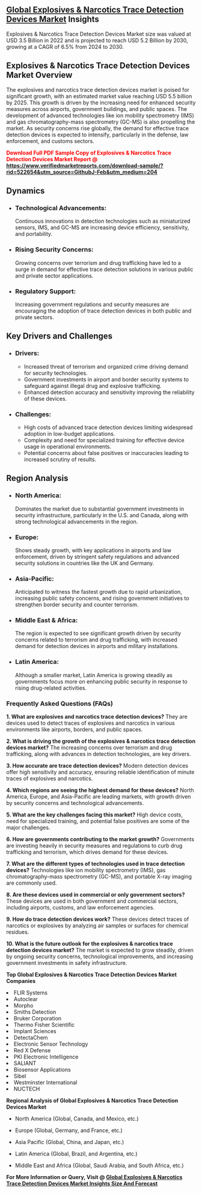 <h2><a href="https://www.verifiedmarketreports.com/download-sample/?rid=522654&amp;utm_source=GithubJ&amp;utm_medium=204" target="_blank">Global Explosives & Narcotics Trace Detection Devices Market</a> Insights</h2><p>Explosives & Narcotics Trace Detection Devices Market size was valued at USD 3.5 Billion in 2022 and is projected to reach USD 5.2 Billion by 2030, growing at a CAGR of 6.5% from 2024 to 2030.</p><p> <h2>Explosives & Narcotics Trace Detection Devices Market Overview</h2> <p>The explosives and narcotics trace detection devices market is poised for significant growth, with an estimated market value reaching USD 5.5 billion by 2025. This growth is driven by the increasing need for enhanced security measures across airports, government buildings, and public spaces. The development of advanced technologies like ion mobility spectrometry (IMS) and gas chromatography-mass spectrometry (GC-MS) is also propelling the market. As security concerns rise globally, the demand for effective trace detection devices is expected to intensify, particularly in the defense, law enforcement, and customs sectors.</p> <p><strong><p><span class=""><span style="color: #ff0000;"><strong>Download Full PDF Sample Copy of Explosives & Narcotics Trace Detection Devices Market Report</strong> @ </span><a href="https://www.verifiedmarketreports.com/download-sample/?rid=522654&amp;utm_source=GithubJ-Feb&amp;utm_medium=204" target="_blank">https://www.verifiedmarketreports.com/download-sample/?rid=522654&amp;utm_source=GithubJ-Feb&amp;utm_medium=204</a></span></p></strong></p> <h2>Dynamics</h2> <ul> <li><h3>Technological Advancements:</h3> Continuous innovations in detection technologies such as miniaturized sensors, IMS, and GC-MS are increasing device efficiency, sensitivity, and portability.</li> <li><h3>Rising Security Concerns:</h3> Growing concerns over terrorism and drug trafficking have led to a surge in demand for effective trace detection solutions in various public and private sector applications.</li> <li><h3>Regulatory Support:</h3> Increasing government regulations and security measures are encouraging the adoption of trace detection devices in both public and private sectors.</li> </ul> <h2>Key Drivers and Challenges</h2> <ul> <li><h3>Drivers:</h3> <ul> <li>Increased threat of terrorism and organized crime driving demand for security technologies.</li> <li>Government investments in airport and border security systems to safeguard against illegal drug and explosive trafficking.</li> <li>Enhanced detection accuracy and sensitivity improving the reliability of these devices.</li> </ul> </li> <li><h3>Challenges:</h3> <ul> <li>High costs of advanced trace detection devices limiting widespread adoption in low-budget applications.</li> <li>Complexity and need for specialized training for effective device usage in operational environments.</li> <li>Potential concerns about false positives or inaccuracies leading to increased scrutiny of results.</li> </ul> </li> </ul> <h2>Region Analysis</h2> <ul> <li><h3>North America:</h3> Dominates the market due to substantial government investments in security infrastructure, particularly in the U.S. and Canada, along with strong technological advancements in the region.</li> <li><h3>Europe:</h3> Shows steady growth, with key applications in airports and law enforcement, driven by stringent safety regulations and advanced security solutions in countries like the UK and Germany.</li> <li><h3>Asia-Pacific:</h3> Anticipated to witness the fastest growth due to rapid urbanization, increasing public safety concerns, and rising government initiatives to strengthen border security and counter terrorism.</li> <li><h3>Middle East & Africa:</h3> The region is expected to see significant growth driven by security concerns related to terrorism and drug trafficking, with increased demand for detection devices in airports and military installations.</li> <li><h3>Latin America:</h3> Although a smaller market, Latin America is growing steadily as governments focus more on enhancing public security in response to rising drug-related activities.</li> </ul> <h3>Frequently Asked Questions (FAQs)</h3> <p><strong>1. What are explosives and narcotics trace detection devices?</strong> They are devices used to detect traces of explosives and narcotics in various environments like airports, borders, and public spaces.</p> <p><strong>2. What is driving the growth of the explosives & narcotics trace detection devices market?</strong> The increasing concerns over terrorism and drug trafficking, along with advances in detection technologies, are key drivers.</p> <p><strong>3. How accurate are trace detection devices?</strong> Modern detection devices offer high sensitivity and accuracy, ensuring reliable identification of minute traces of explosives and narcotics.</p> <p><strong>4. Which regions are seeing the highest demand for these devices?</strong> North America, Europe, and Asia-Pacific are leading markets, with growth driven by security concerns and technological advancements.</p> <p><strong>5. What are the key challenges facing this market?</strong> High device costs, need for specialized training, and potential false positives are some of the major challenges.</p> <p><strong>6. How are governments contributing to the market growth?</strong> Governments are investing heavily in security measures and regulations to curb drug trafficking and terrorism, which drives demand for these devices.</p> <p><strong>7. What are the different types of technologies used in trace detection devices?</strong> Technologies like ion mobility spectrometry (IMS), gas chromatography-mass spectrometry (GC-MS), and portable X-ray imaging are commonly used.</p> <p><strong>8. Are these devices used in commercial or only government sectors?</strong> These devices are used in both government and commercial sectors, including airports, customs, and law enforcement agencies.</p> <p><strong>9. How do trace detection devices work?</strong> These devices detect traces of narcotics or explosives by analyzing air samples or surfaces for chemical residues.</p> <p><strong>10. What is the future outlook for the explosives & narcotics trace detection devices market?</strong> The market is expected to grow steadily, driven by ongoing security concerns, technological improvements, and increasing government investments in safety infrastructure.</p> </p><p><strong>Top Global Explosives & Narcotics Trace Detection Devices Market Companies</strong></p><div data-test-id=""><p><li>FLIR Systems</li><li> Autoclear</li><li> Morpho</li><li> Smiths Detection</li><li> Bruker Corporation</li><li> Thermo Fisher Scientific</li><li> Implant Sciences</li><li> DetectaChem</li><li> Electronic Sensor Technology</li><li> Red X Defense</li><li> PKI Electronic Intelligence</li><li> SALIANT</li><li> Biosensor Applications</li><li> Sibel</li><li> Westminster International</li><li> NUCTECH</li></p><div><strong>Regional Analysis of&nbsp;Global Explosives & Narcotics Trace Detection Devices Market</strong></div><ul><li dir="ltr"><p dir="ltr">North America&nbsp;(Global, Canada, and Mexico, etc.)</p></li><li dir="ltr"><p dir="ltr">Europe (Global, Germany, and France, etc.)</p></li><li dir="ltr"><p dir="ltr">Asia Pacific&nbsp;(Global, China, and Japan, etc.)</p></li><li dir="ltr"><p dir="ltr">Latin America&nbsp;(Global, Brazil, and Argentina, etc.)</p></li><li dir="ltr">Middle East and Africa&nbsp;(Global, Saudi Arabia, and South Africa, etc.)</li></ul><p><strong>For More Information or Query, Visit @&nbsp;</strong><strong><a href="https://www.verifiedmarketreports.com/product/explosives-narcotics-trace-detection-devices-market-size-and-forecast/?utm_source=GithubJ&amp;utm_medium=204" target="_blank">Global Explosives & Narcotics Trace Detection Devices Market Insights Size And Forecast</a></strong></p></div>
